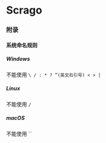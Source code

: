 # Scrago


### 附录  
#### 系统命名规则
##### Windows 
不能使用
`\ / : * ? ”(英文右引号) < > |`  
##### Linux
不能使用
`/`
##### macOS
不能使用
``